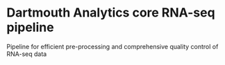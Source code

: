 # Dartmouth Analytics core RNA-seq pipeline

Pipeline for efficient pre-processing and comprehensive quality control of RNA-seq data
